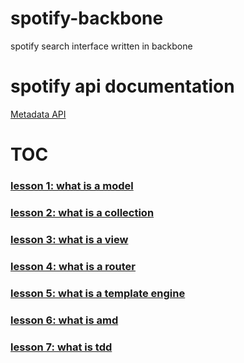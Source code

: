 spotify-backbone
================

spotify search interface written in backbone

spotify api documentation
=========================
[Metadata API](https://developer.spotify.com/technologies/web-api/)

TOC
==================

### [lesson 1: what is a model](https://github.com/BoiseFED/spotify-backbone/tree/lesson1)

### [lesson 2: what is a collection](https://github.com/BoiseFED/spotify-backbone/tree/lesson2)

### [lesson 3: what is a view](https://github.com/BoiseFED/spotify-backbone/tree/lesson3)

### [lesson 4: what is a router](https://github.com/BoiseFED/spotify-backbone/tree/lesson4)

### [lesson 5: what is a template engine](https://github.com/BoiseFED/spotify-backbone/tree/lesson5)

### [lesson 6: what is amd](https://github.com/BoiseFED/spotify-backbone/tree/lesson6)

### [lesson 7: what is tdd](https://github.com/BoiseFED/spotify-backbone/tree/lesson7)

